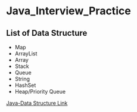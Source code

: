 # Java_Interview_Practice

## List of Data Structure

* Map
* ArrayList
* Array
* Stack
* Queue
* String
* HashSet
* Heap/Priority Queue



[Java-Data Structure Link](https://leetcode.com/discuss/study-guide/1170715/java-data-structure-mostly-used-syntax)